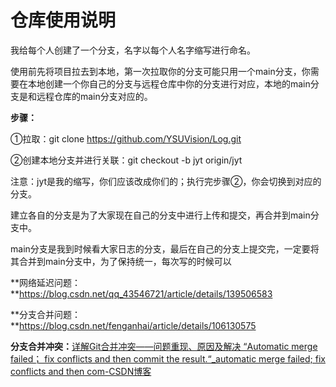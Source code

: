 # 仓库使用说明

我给每个人创建了一个分支，名字以每个人名字缩写进行命名。

使用前先将项目拉去到本地，第一次拉取你的分支可能只用一个main分支，你需要在本地创建一个你自己的分支与远程仓库中你的分支进行对应，本地的main分支是和远程仓库的main分支对应的。

**步骤：**

①拉取：git clone https://github.com/YSUVision/Log.git

②创建本地分支并进行关联：git checkout -b jyt origin/jyt

注意：jyt是我的缩写，你们应该改成你们的；执行完步骤②，你会切换到对应的分支。



建立各自的分支是为了大家现在自己的分支中进行上传和提交，再合并到main分支中。

main分支是我到时候看大家日志的分支，最后在自己的分支上提交完，一定要将其合并到main分支中，为了保持统一，每次写的时候可以





**网络延迟问题：**https://blog.csdn.net/qq_43546721/article/details/139506583

**分支合并问题：**https://blog.csdn.net/fenganhai/article/details/106130575

**分支合并冲突：**[详解Git合并冲突——问题重现、原因及解决 “Automatic merge failed； fix conflicts and then commit the result.“_automatic merge failed; fix conflicts and then com-CSDN博客](https://blog.csdn.net/u010393510/article/details/127121169)
